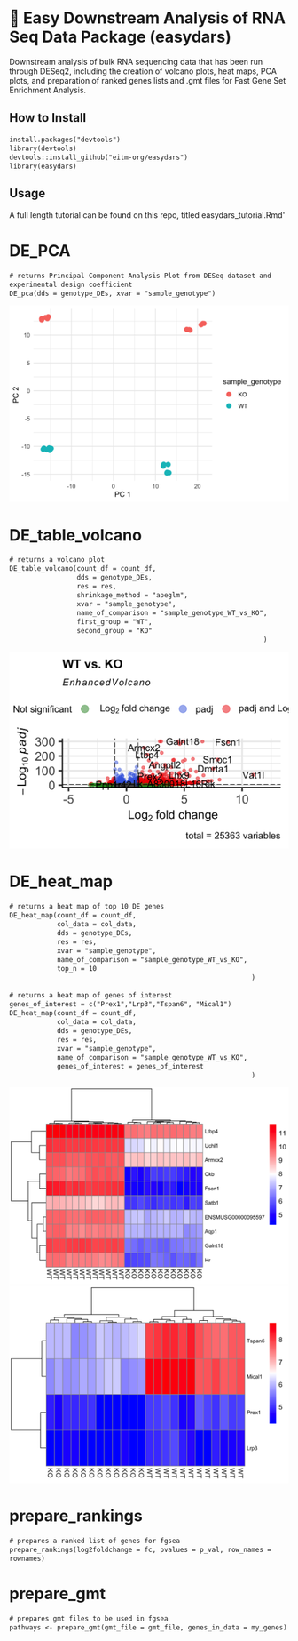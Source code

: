 # :dna: Easy Downstream Analysis of RNA Seq Data Package (easydars) 
Downstream analysis of bulk RNA sequencing data that has been run through DESeq2, including the creation of volcano plots, heat maps, PCA plots, and preparation of ranked genes lists and .gmt files for Fast Gene Set Enrichment Analysis.

## How to Install
```
install.packages("devtools")
library(devtools)
devtools::install_github("eitm-org/easydars")
library(easydars)
```
## Usage
A full length tutorial can be found on this repo, titled easydars_tutorial.Rmd'

# DE_PCA
```
# returns Principal Component Analysis Plot from DESeq dataset and experimental design coefficient
DE_pca(dds = genotype_DEs, xvar = "sample_genotype")
```
![PCA Plot](/sample_plots/easydars_PCA.png "PCA")
# DE_table_volcano
```
# returns a volcano plot 
DE_table_volcano(count_df = count_df,
                 dds = genotype_DEs,
                 res = res,
                 shrinkage_method = "apeglm",
                 xvar = "sample_genotype",
                 name_of_comparison = "sample_genotype_WT_vs_KO",
                 first_group = "WT",
                 second_group = "KO"
                                                                )
```
![Volcano Plot](/sample_plots/easydars_VolcanoPlot.png "Volcano Plot")
# DE_heat_map
```
# returns a heat map of top 10 DE genes
DE_heat_map(count_df = count_df,
            col_data = col_data,
            dds = genotype_DEs,
            res = res,
            xvar = "sample_genotype",
            name_of_comparison = "sample_genotype_WT_vs_KO",
            top_n = 10
                                                             )

# returns a heat map of genes of interest
genes_of_interest = c("Prex1","Lrp3","Tspan6", "Mical1")
DE_heat_map(count_df = count_df,
            col_data = col_data,
            dds = genotype_DEs,
            res = res,
            xvar = "sample_genotype",
            name_of_comparison = "sample_genotype_WT_vs_KO",
            genes_of_interest = genes_of_interest
                                                             )
```
![Heatmap](/sample_plots/easydars_top10HeatMap.png "Heatmap")
![Heatmap](/sample_plots/easy_dars_genesHeatMap.png "Heatmap")
# prepare_rankings
```
# prepares a ranked list of genes for fgsea
prepare_rankings(log2foldchange = fc, pvalues = p_val, row_names = rownames)
```
# prepare_gmt
```
# prepares gmt files to be used in fgsea
pathways <- prepare_gmt(gmt_file = gmt_file, genes_in_data = my_genes)
```
